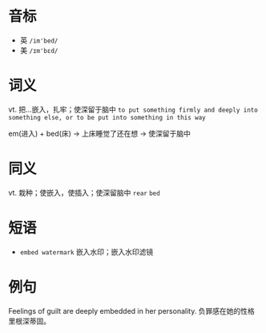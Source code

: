 # 音标

- 英 `/im'bed/`
- 美 `/ɪm'bɛd/`

# 词义

vt. 把…嵌入，扎牢；使深留于脑中
`to put something firmly and deeply into something else, or to be put into something in this way`



em(进入) + bed(床) → 上床睡觉了还在想 → 使深留于脑中

# 同义

vt. 栽种；使嵌入，使插入；使深留脑中
`rear` `bed`

# 短语

- `embed watermark` 嵌入水印；嵌入水印滤镜

# 例句

Feelings of guilt are deeply embedded in her personality.
负罪感在她的性格里根深蒂固。



